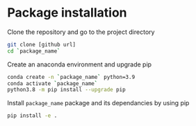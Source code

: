 # Package installation

Clone the repository and go to the project directory

```bash
git clone [github url]
cd `package_name`
```

Create an anaconda environment and upgrade pip

```bash
conda create -n `package_name` python=3.9
conda activate `package_name`
python3.8 -m pip install --upgrade pip
```

Install `package_name` package and its dependancies by using pip

```bash
pip install -e .
```
